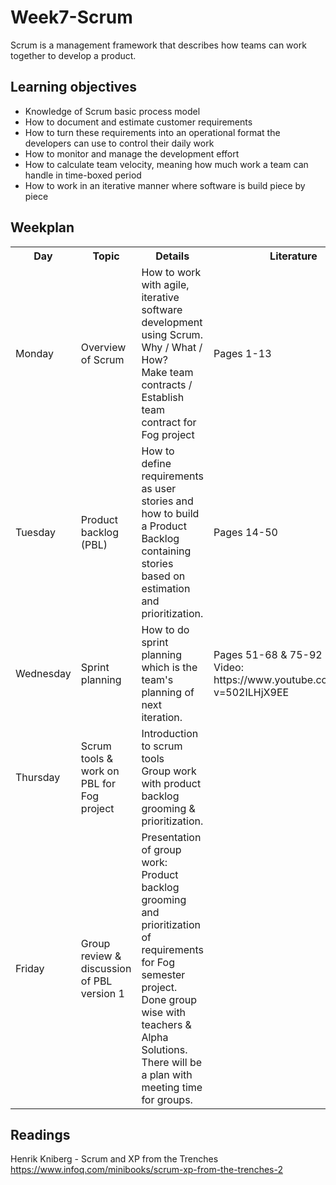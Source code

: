 # Week7-Scrum
Scrum is a management framework that describes how teams can work together to develop a product.

## Learning objectives
- Knowledge of Scrum basic process model
- How to document and estimate customer requirements
- How to turn these requirements into an operational format the developers can use to control their daily work
- How to monitor and manage the development effort 
- How to calculate team velocity, meaning how much work a team can handle in time-boxed period
- How to work in an iterative manner where software is build piece by piece

## Weekplan
<table>
	<tr>
		<th>Day</th>
		<th>Topic</th>
		<th>Details</th>
		<th>Literature</th>
    </tr>
	<tr>
		<td>Monday</td>
		<td>Overview of Scrum</td>	
		<td>
		How to work with agile, iterative software development using Scrum.<br>
		Why / What / How?<br>
		Make team contracts / Establish team contract for Fog project
		</td>
		<td>Pages 1-13</td>	
	</tr>
	<tr>
		<td>Tuesday</td>
		<td>Product backlog (PBL)</td>
		<td>
		How to define requirements as user stories and how to build a Product Backlog containing stories based on estimation and prioritization.
		</td>
		<td>Pages 14-50</td>	
	</tr>
	<tr>
		<td>Wednesday</td>
		<td>Sprint planning</td>	
		<td>
		How to do sprint planning which is the team's planning of next iteration.
		</td>
		<td>
		Pages 51-68 & 75-92<br>
		Video: https://www.youtube.com/watch?v=502ILHjX9EE</td>	
	</tr>
	<tr>
		<td>Thursday</td>
		<td>Scrum tools & work on PBL for Fog project</td>	
		<td>
		Introduction to scrum tools<br>
		Group work with product backlog grooming & prioritization.
		</td>
		<td></td>	
	</tr>
	<tr>
		<td>Friday</td>
		<td>Group review & discussion of PBL version 1</td>	
		<td>
		Presentation of group work:<br>
		Product backlog grooming and prioritization of requirements for Fog semester project.<br>
		Done group wise with teachers & Alpha Solutions.<br>
		There will be a plan with meeting time for groups.
		</td>
		<td></td>	
	</tr>
</table>

## Readings
Henrik Kniberg - Scrum and XP from the Trenches<br>
https://www.infoq.com/minibooks/scrum-xp-from-the-trenches-2